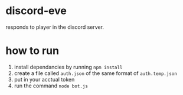 # discord-eve
responds to player in the discord server.

# how to run
1. install dependancies by running `npm install`
2. create a file called `auth.json` of the same format of `auth.temp.json`
3. put in your acctual token
4. run the command `node bot.js`
